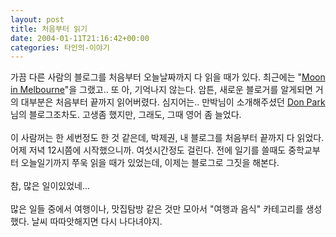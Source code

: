```yaml
---
layout: post
title: 처음부터 읽기
date: 2004-01-11T21:16:42+00:00
categories: 타인의-이야기
---
```

가끔 다른 사람의 블로그를 처음부터 오늘날짜까지 다 읽을 때가 있다. 최근에는 "<a href="http://hyuksang.cafe24.com/archives/000138.html" target=bb>Moon in Melbourne</a>"을 그랬고.. 또 아, 기억나지 않는다. 암튼, 새로운 블로거를 알게되면 거의 대부분은 처음부터 끝까지 읽어버렸다. 심지어는.. 만박님이 소개해주셨던 <a href="http://jinto.pe.kr/logs/archives/000145.html" target=aa>Don Park</a>님의 블로그조차도. 고생좀 했지만, 그래도, 그때 영어 좀 늘었다.<br /><br />이 사람꺼는 한 세번정도 한 것 같은데, 박제권, 내 블로그를 처음부터 끝까지 다 읽었다. 어제 저녁 12시쯤에 시작했으니까. 여섯시간정도 걸린다. 전에 일기를 쓸때도 중학교부터 오늘일기까지 쭈욱 읽을 때가 있었는데, 이제는 블로그로 그짓을 해본다.<br /><br />참, 많은 일이있었네...<br /><br />많은 일들 중에서 여행이나, 맛집탐방 같은 것만 모아서 "여행과 음식" 카테고리를 생성했다. 날씨 따따앗해지면 다시 나다녀야지.
